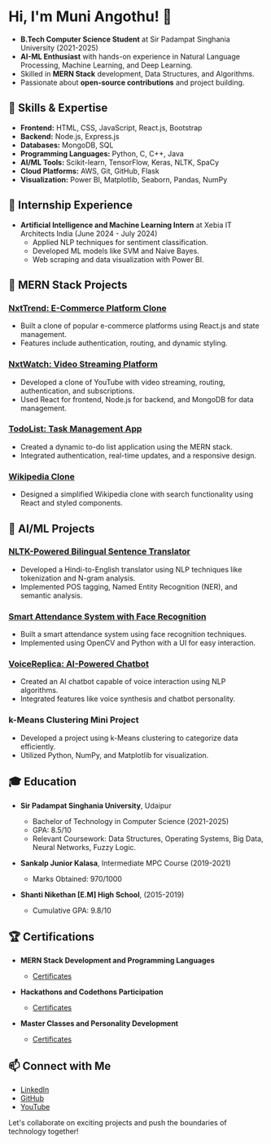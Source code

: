 # Hi, I'm Muni Angothu! 👋

- **B.Tech Computer Science Student** at Sir Padampat Singhania University (2021-2025) 
- **AI-ML Enthusiast** with hands-on experience in Natural Language Processing, Machine Learning, and Deep Learning.
- Skilled in **MERN Stack** development, Data Structures, and Algorithms.
- Passionate about **open-source contributions** and project building.

## 🔧 Skills & Expertise

- **Frontend:** HTML, CSS, JavaScript, React.js, Bootstrap  
- **Backend:** Node.js, Express.js  
- **Databases:** MongoDB, SQL  
- **Programming Languages:** Python, C, C++, Java  
- **AI/ML Tools:** Scikit-learn, TensorFlow, Keras, NLTK, SpaCy  
- **Cloud Platforms:** AWS, Git, GitHub, Flask  
- **Visualization:** Power BI, Matplotlib, Seaborn, Pandas, NumPy  

## 💼 Internship Experience

- **Artificial Intelligence and Machine Learning Intern** at Xebia IT Architects India (June 2024 - July 2024)  
  - Applied NLP techniques for sentiment classification.
  - Developed ML models like SVM and Naive Bayes.
  - Web scraping and data visualization with Power BI.

## 🚀 MERN Stack Projects

### [NxtTrend: E-Commerce Platform Clone](https://github.com/MuniAngothu/NxtTrend-Project)
- Built a clone of popular e-commerce platforms using React.js and state management.
- Features include authentication, routing, and dynamic styling.

### [NxtWatch: Video Streaming Platform](https://nxtwatch117.ccbp.tech/login)
- Developed a clone of YouTube with video streaming, routing, authentication, and subscriptions.
- Used React for frontend, Node.js for backend, and MongoDB for data management.

### [TodoList: Task Management App](https://muniangothu.ccbp.tech/)
- Created a dynamic to-do list application using the MERN stack.
- Integrated authentication, real-time updates, and a responsive design.

### [Wikipedia Clone](https://virusson.ccbp.tech/)
- Designed a simplified Wikipedia clone with search functionality using React and styled components.

## 🚀 AI/ML Projects

### [NLTK-Powered Bilingual Sentence Translator](https://github.com/MuniAngothu/MuniAngothu-NLTK-Powered-Bilingual-Sentence-Translator)
- Developed a Hindi-to-English translator using NLP techniques like tokenization and N-gram analysis.
- Implemented POS tagging, Named Entity Recognition (NER), and semantic analysis.

### [Smart Attendance System with Face Recognition](https://github.com/MuniAngothu/Face-Recognisation-With-Attendence-With-UI)
- Built a smart attendance system using face recognition techniques.
- Implemented using OpenCV and Python with a UI for easy interaction.

### [VoiceReplica: AI-Powered Chatbot](https://munichatbot.ccbp.tech/)
- Created an AI chatbot capable of voice interaction using NLP algorithms.
- Integrated features like voice synthesis and chatbot personality.

### k-Means Clustering Mini Project
- Developed a project using k-Means clustering to categorize data efficiently.
- Utilized Python, NumPy, and Matplotlib for visualization.

## 🎓 Education

- **Sir Padampat Singhania University**, Udaipur  
  - Bachelor of Technology in Computer Science (2021-2025)  
  - GPA: 8.5/10  
  - Relevant Coursework: Data Structures, Operating Systems, Big Data, Neural Networks, Fuzzy Logic.

- **Sankalp Junior Kalasa**, Intermediate MPC Course (2019-2021)  
  - Marks Obtained: 970/1000

- **Shanti Nikethan [E.M] High School**, (2015-2019)  
  - Cumulative GPA: 9.8/10

## 🏆 Certifications

- **MERN Stack Development and Programming Languages**  
  - [Certificates](https://drive.google.com/drive/folders/1mvELzcLVsq5h3ZvbncQebU1bQk-BKOWf?usp=sharing)
  
- **Hackathons and Codethons Participation**  
  - [Certificates](https://drive.google.com/drive/folders/1lpjULY7sHhQ2YmvJ7arKnXOzYlY4CC_Q?usp=sharing)
  
- **Master Classes and Personality Development**  
  - [Certificates](https://drive.google.com/drive/folders/1za9X3ejSkTjq2lKqEDgPe3iEtpkv-XCY?usp=sharing)
  
## 📫 Connect with Me

- [LinkedIn](https://www.linkedin.com/in/muni-angothu-068394216/)
- [GitHub](https://github.com/MuniAngothu)
- [YouTube](https://www.youtube.com/@techboy8483)

Let's collaborate on exciting projects and push the boundaries of technology together!
